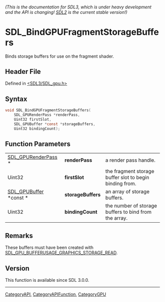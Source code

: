###### (This is the documentation for SDL3, which is under heavy development and the API is changing! [SDL2](https://wiki.libsdl.org/SDL2/) is the current stable version!)
# SDL_BindGPUFragmentStorageBuffers

Binds storage buffers for use on the fragment shader.

## Header File

Defined in [<SDL3/SDL_gpu.h>](https://github.com/libsdl-org/SDL/blob/main/include/SDL3/SDL_gpu.h)

## Syntax

```c
void SDL_BindGPUFragmentStorageBuffers(
    SDL_GPURenderPass *renderPass,
    Uint32 firstSlot,
    SDL_GPUBuffer *const *storageBuffers,
    Uint32 bindingCount);
```

## Function Parameters

|                                          |                    |                                                         |
| ---------------------------------------- | ------------------ | ------------------------------------------------------- |
| [SDL_GPURenderPass](SDL_GPURenderPass) * | **renderPass**     | a render pass handle.                                   |
| Uint32                                   | **firstSlot**      | the fragment storage buffer slot to begin binding from. |
| [SDL_GPUBuffer](SDL_GPUBuffer) *const *  | **storageBuffers** | an array of storage buffers.                            |
| Uint32                                   | **bindingCount**   | the number of storage buffers to bind from the array.   |

## Remarks

These buffers must have been created with
[SDL_GPU_BUFFERUSAGE_GRAPHICS_STORAGE_READ](SDL_GPU_BUFFERUSAGE_GRAPHICS_STORAGE_READ).

## Version

This function is available since SDL 3.0.0.

----
[CategoryAPI](CategoryAPI), [CategoryAPIFunction](CategoryAPIFunction), [CategoryGPU](CategoryGPU)

